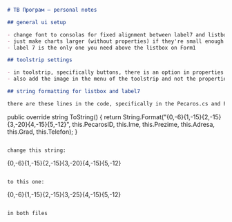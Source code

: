 ```markdown
# TB Програм – personal notes

## general ui setup

- change font to consolas for fixed alignment between label7 and listbox  
- just make charts larger (without properties) if they're small enough (literally drag it to be larger)  
- label 7 is the only one you need above the listbox on Form1  

## toolstrip settings

- in toolstrip, specifically buttons, there is an option in properties to make the image be above the text  
- also add the image in the menu of the toolstrip and not the properties of the button  

## string formatting for listbox and label7

there are these lines in the code, specifically in the Pecaros.cs and Form1.cs which determine the gap between words in listbox and the label7:

```

public override string ToString()
{
return String.Format("{0,-6}{1,-15}{2,-15}{3,-20}{4,-15}{5,-12}", this.PecarosID, this.Ime, this.Prezime, this.Adresa, this.Grad, this.Telefon);
}

```

change this string:  
```

{0,-6}{1,-15}{2,-15}{3,-20}{4,-15}{5,-12}

```

to this one:  
```

{0,-6}{1,-15}{2,-15}{3,-25}{4,-15}{5,-12}

```

in both files
```

